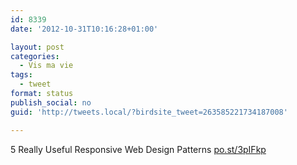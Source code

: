 ```yaml
---
id: 8339
date: '2012-10-31T10:16:28+01:00'

layout: post
categories:
  - Vis ma vie
tags:
  - tweet
format: status
publish_social: no
guid: 'http://tweets.local/?birdsite_tweet=263585221734187008'

---
```


5 Really Useful Responsive Web Design Patterns [po.st/3pIFkp](http://po.st/3pIFkp)